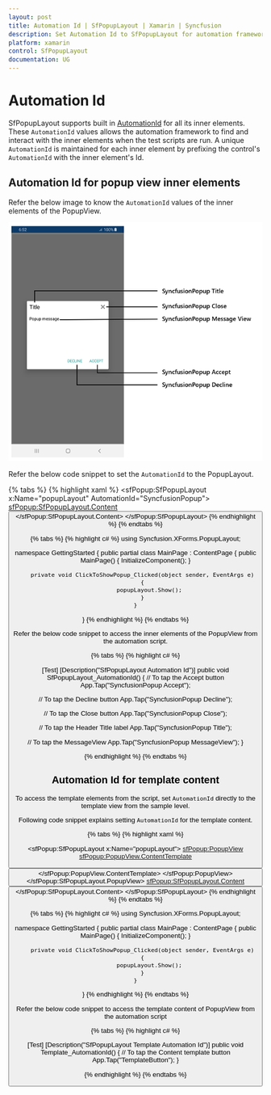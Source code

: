 ```yaml
---
layout: post
title: Automation Id | SfPopupLayout | Xamarin | Syncfusion
description: Set Automation Id to SfPopupLayout for automation framework to find and interact with control inner elements.
platform: xamarin
control: SfPopupLayout
documentation: UG
---
```


# Automation Id

SfPopupLayout supports built in [AutomationId](https://docs.microsoft.com/en-gb/dotnet/api/xamarin.forms.element.automationid?view=xamarin-forms#Xamarin_Forms_Element_AutomationId) for all its inner elements. These `AutomationId` values allows the automation framework to find and interact with the inner elements when the test scripts are run. A unique `AutomationId` is maintained for each inner element by prefixing the control's `AutomationId` with the inner element's Id.

## Automation Id for popup view inner elements

Refer the below image to know the `AutomationId` values of the inner elements of the PopupView.

![Automation Id format for Popuplayout inner element](PopupLayout_images/AutomationId_Popup.png)

Refer the below code snippet to set the `AutomationId` to the PopupLayout.

{% tabs %}
{% highlight xaml %}
<ContentPage xmlns="http://xamarin.com/schemas/2014/forms"
             xmlns:x="http://schemas.microsoft.com/winfx/2009/xaml"
             xmlns:local="clr-namespace:GettingStarted"
             x:Class="GettingStarted.MainPage" 
             Padding="0,40,0,0"
             xmlns:sfPopup="clr-namespace:Syncfusion.XForms.PopupLayout;assembly=Syncfusion.SfPopupLayout.XForms">
<sfPopup:SfPopupLayout x:Name="popupLayout" AutomationId="SyncfusionPopup">
   <sfPopup:SfPopupLayout.Content>
     <StackLayout x:Name="mainLayout">
       <Button x:Name="clickToShowPopup" Text="Click To Show Popup" 
               VerticalOptions="Start" HorizontalOptions="FillAndExpand"
                Clicked="ClickToShowPopup_Clicked"/>
     </StackLayout>
    </sfPopup:SfPopupLayout.Content>
  </sfPopup:SfPopupLayout>
  </ContentPage>
{% endhighlight %}
{% endtabs %}

{% tabs %}
{% highlight c# %}
using Syncfusion.XForms.PopupLayout;

namespace GettingStarted
{
    public partial class MainPage : ContentPage
    {
        public MainPage()
        {
            InitializeComponent();
        }

        private void ClickToShowPopup_Clicked(object sender, EventArgs e)
        {
            popupLayout.Show();
        }
    }
}
{% endhighlight %}
{% endtabs %}

Refer the below code snippet to access the inner elements of the PopupView from the automation script.

{% tabs %}
{% highlight c# %}

[Test]
[Description("SfPopupLayout Automation Id")]
public void SfPopupLayout_AutomationId()
{
   // To tap the Accept button
   App.Tap("SyncfusionPopup Accept");

   // To tap the Decline button
   App.Tap("SyncfusionPopup Decline");

   // To tap the Close button
   App.Tap("SyncfusionPopup Close");

   // To tap the Header Title label
   App.Tap("SyncfusionPopup Title");

   // To tap the MessageView
   App.Tap("SyncfusionPopup MessageView");
}

{% endhighlight %}
{% endtabs %}


## Automation Id for template content 

To access the template elements from the script, set `AutomationId` directly to the template view from the sample level.

Following code snippet explains setting `AutomationId` for the template content.

{% tabs %}
{% highlight xaml %}

<ContentPage xmlns="http://xamarin.com/schemas/2014/forms"
             xmlns:x="http://schemas.microsoft.com/winfx/2009/xaml"
             xmlns:local="clr-namespace:GettingStarted"
             x:Class="GettingStarted.MainPage" 
             Padding="0,40,0,0"
             xmlns:sfPopup="clr-namespace:Syncfusion.XForms.PopupLayout;assembly=Syncfusion.SfPopupLayout.XForms">
<sfPopup:SfPopupLayout x:Name="popupLayout">
<sfPopup:PopupView>
            <sfPopup:PopupView.ContentTemplate>
                <DataTemplate>
                    <Button Text="This is SfPopupLayout" BackgroundColor="SkyBlue"
                           AutomationId="TemplateButton"/>
                </DataTemplate>
            </sfPopup:PopupView.ContentTemplate>
        </sfPopup:PopupView>
    </sfPopup:SfPopupLayout.PopupView>
   <sfPopup:SfPopupLayout.Content>
     <StackLayout x:Name="mainLayout">
       <Button x:Name="clickToShowPopup" Text="Click To Show Popup" 
               VerticalOptions="Start" HorizontalOptions="FillAndExpand"
                Clicked="ClickToShowPopup_Clicked"/>
     </StackLayout>
    </sfPopup:SfPopupLayout.Content>
  </sfPopup:SfPopupLayout>
  </ContentPage>
{% endhighlight %}
{% endtabs %}

{% tabs %}
{% highlight c# %}
using Syncfusion.XForms.PopupLayout;

namespace GettingStarted
{
    public partial class MainPage : ContentPage
    {
        public MainPage()
        {
            InitializeComponent();
        }

        private void ClickToShowPopup_Clicked(object sender, EventArgs e)
        {
            popupLayout.Show();
        }
    }
}
{% endhighlight %}
{% endtabs %}

Refer the below code snippet to access the template content of PopupView from the automation script

{% tabs %}
{% highlight c# %}

[Test]
[Description("SfPopupLayout Template Automation Id")]
public void Template_AutomationId()
{
   // To tap the Content template button
   App.Tap("TemplateButton");
}

{% endhighlight %}
{% endtabs %}